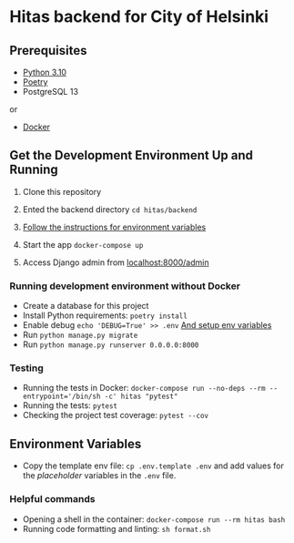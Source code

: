 # Hitas backend for City of Helsinki 

## Prerequisites

* [Python 3.10](https://www.python.org/)
* [Poetry](https://github.com/python-poetry/poetry#installation)
* PostgreSQL 13

or

* [Docker](https://docs.docker.com/get-docker/)

## Get the Development Environment Up and Running

1. Clone this repository

2. Ented the backend directory `cd hitas/backend`

3. [Follow the instructions for environment variables](#environment-variables)

4. Start the app `docker-compose up`

5. Access Django admin from [localhost:8000/admin](http://localhost:8000/admin) 


### Running development environment without Docker

* Create a database for this project
* Install Python requirements: `poetry install`
* Enable debug `echo 'DEBUG=True' >> .env` [And setup env variables](#environment-variables)
* Run `python manage.py migrate`
* Run `python manage.py runserver 0.0.0.0:8000`

### Testing

* Running the tests in Docker: `docker-compose run --no-deps --rm --entrypoint='/bin/sh -c' hitas "pytest"`
* Running the tests: `pytest`
* Checking the project test coverage: `pytest --cov`

## Environment Variables

- Copy the template env file: `cp .env.template .env` and add values for the _placeholder_ variables in the `.env`
  file.

### Helpful commands

* Opening a shell in the container: `docker-compose run --rm hitas bash`
* Running code formatting and linting: `sh format.sh`
